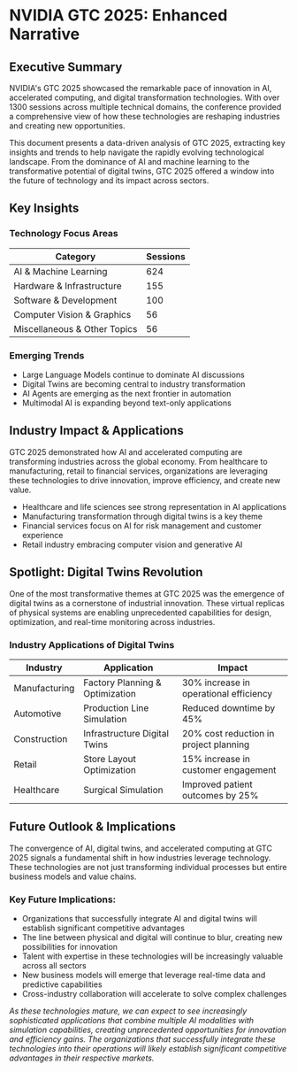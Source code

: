 # NVIDIA GTC 2025: Enhanced Narrative

## Executive Summary

NVIDIA's GTC 2025 showcased the remarkable pace of innovation in AI, accelerated computing, and digital transformation technologies. With over 1300 sessions across multiple technical domains, the conference provided a comprehensive view of how these technologies are reshaping industries and creating new opportunities.

This document presents a data-driven analysis of GTC 2025, extracting key insights and trends to help navigate the rapidly evolving technological landscape. From the dominance of AI and machine learning to the transformative potential of digital twins, GTC 2025 offered a window into the future of technology and its impact across sectors.

## Key Insights

### Technology Focus Areas

| Category | Sessions |
|----------|----------|
| AI & Machine Learning | 624 |
| Hardware & Infrastructure | 155 |
| Software & Development | 100 |
| Computer Vision & Graphics | 56 |
| Miscellaneous & Other Topics | 56 |

### Emerging Trends

- Large Language Models continue to dominate AI discussions
- Digital Twins are becoming central to industry transformation
- AI Agents are emerging as the next frontier in automation
- Multimodal AI is expanding beyond text-only applications

## Industry Impact & Applications

GTC 2025 demonstrated how AI and accelerated computing are transforming industries across the global economy. From healthcare to manufacturing, retail to financial services, organizations are leveraging these technologies to drive innovation, improve efficiency, and create new value.

- Healthcare and life sciences see strong representation in AI applications
- Manufacturing transformation through digital twins is a key theme
- Financial services focus on AI for risk management and customer experience
- Retail industry embracing computer vision and generative AI

## Spotlight: Digital Twins Revolution

One of the most transformative themes at GTC 2025 was the emergence of digital twins as a cornerstone of industrial innovation. These virtual replicas of physical systems are enabling unprecedented capabilities for design, optimization, and real-time monitoring across industries.

### Industry Applications of Digital Twins

| Industry | Application | Impact |
|----------|-------------|--------|
| Manufacturing | Factory Planning & Optimization | 30% increase in operational efficiency |
| Automotive | Production Line Simulation | Reduced downtime by 45% |
| Construction | Infrastructure Digital Twins | 20% cost reduction in project planning |
| Retail | Store Layout Optimization | 15% increase in customer engagement |
| Healthcare | Surgical Simulation | Improved patient outcomes by 25% |

## Future Outlook & Implications

The convergence of AI, digital twins, and accelerated computing at GTC 2025 signals a fundamental shift in how industries leverage technology. These technologies are not just transforming individual processes but entire business models and value chains.

### Key Future Implications:

- Organizations that successfully integrate AI and digital twins will establish significant competitive advantages
- The line between physical and digital will continue to blur, creating new possibilities for innovation
- Talent with expertise in these technologies will be increasingly valuable across all sectors
- New business models will emerge that leverage real-time data and predictive capabilities
- Cross-industry collaboration will accelerate to solve complex challenges

*As these technologies mature, we can expect to see increasingly sophisticated applications that combine multiple AI modalities with simulation capabilities, creating unprecedented opportunities for innovation and efficiency gains. The organizations that successfully integrate these technologies into their operations will likely establish significant competitive advantages in their respective markets.* 